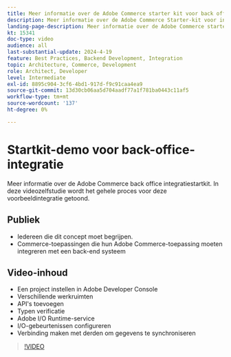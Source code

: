 ```yaml
---
title: Meer informatie over de Adobe Commerce starter kit voor back office-integratie
description: Meer informatie over de Adobe Commerce Starter-kit voor integratie in back office. Deze videodemonstratie toont de kracht en het gemak om met de integratie van het achterkantoor te verbinden gebruikend deze benadering.
landing-page-description: Meer informatie over de Adobe Commerce starter kit voor back office-integratie
kt: 15341
doc-type: video
audience: all
last-substantial-update: 2024-4-19
feature: Best Practices, Backend Development, Integration
topic: Architecture, Commerce, Development
role: Architect, Developer
level: Intermediate
exl-id: 8895c904-3cf6-4bd1-917d-f9c91caa4ea9
source-git-commit: 13d30cb06aa5d704aadf77a1f781ba0443c11af5
workflow-type: tm+mt
source-wordcount: '137'
ht-degree: 0%

---
```


# Startkit-demo voor back-office-integratie

Meer informatie over de Adobe Commerce back office integratiestartkit. In deze videozelfstudie wordt het gehele proces voor deze voorbeeldintegratie getoond.

## Publiek

* Iedereen die dit concept moet begrijpen.
* Commerce-toepassingen die hun Adobe Commerce-toepassing moeten integreren met een back-end systeem

## Video-inhoud

* Een project instellen in Adobe Developer Console
* Verschillende werkruimten
* API&#39;s toevoegen
* Typen verificatie
* Adobe I/O Runtime-service
* I/O-gebeurtenissen configureren
* Verbinding maken met derden om gegevens te synchroniseren

>[!VIDEO](https://video.tv.adobe.com/v/3428629?learn=on)
